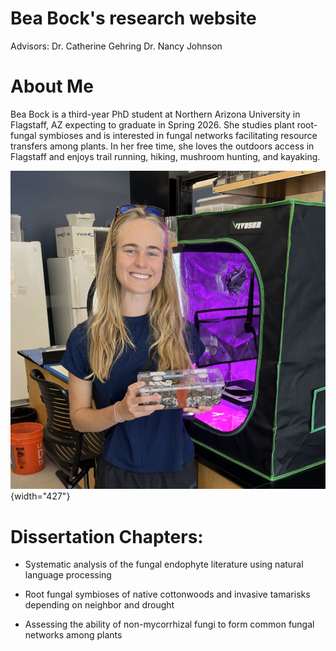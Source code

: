 # Bea Bock's research website

Advisors: Dr. Catherine Gehring Dr. Nancy Johnson

# About Me

Bea Bock is a third-year PhD student at Northern Arizona University in Flagstaff, AZ expecting to graduate in Spring 2026. She studies plant root-fungal symbioses and is interested in fungal networks facilitating resource transfers among plants. In her free time, she loves the outdoors access in Flagstaff and enjoys trail running, hiking, mushroom hunting, and kayaking.

![](bea.jpg){width="427"}

# Dissertation Chapters:

-   Systematic analysis of the fungal endophyte literature using natural language processing

-   Root fungal symbioses of native cottonwoods and invasive tamarisks depending on neighbor and drought

-   Assessing the ability of non-mycorrhizal fungi to form common fungal networks among plants
